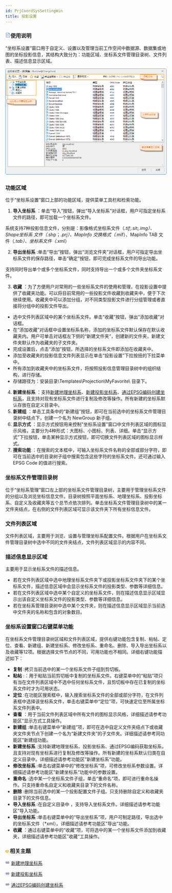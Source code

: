 ```yaml
---
id: PrjCoordSysSettingWin
title: 投影设置  
---  
```

### ![](../../img/read.gif)使用说明

“坐标系设置”窗口用于自定义、设置以及管理当前工作空间中数据源、数据集或地图的坐标投影信息，其结构大致分为：功能区域、坐标系文件管理目录树、文件列表、描述信息显示区域。

![](img/PrjCoordSysSettingWin.png)  

### 功能区域

位于“坐标系设置”窗口上部的功能区域，提供菜单工具栏和检索功能。

1. **导入坐标系** ：单击“导入”按钮，弹出“导入坐标系”对话框，用户可指定坐标系文件的路径，即可加载一个坐标系文件。

系统支持7种投影信息文件，分别是：影像格式坐标系文件（*.tif;*.sit;*.img）、Shape坐标系 文件（*.shp；*.prj）、MapInfo
交换格式（*.mif）、MapInfo TAB 文件（*.tab）、坐标系文件（*.xml）

2. **导出坐标系** :单击“导出”按钮，弹出“浏览文件夹”对话框，用户可指定导出坐标系文件的保存路径，单击“确定”按钮，即可完成坐标系文件的导出功能。

支持同时导出单个或多个坐标系文件，同时支持导出一个或多个文件夹坐标系文件。

3. **收藏** ：为了方便用户对常用的一些坐标系文件的使用和管理，在投影设置中提供了收藏夹功能。可以将目前常用的一些投影文件收藏到收藏夹中，便于下次继续使用。收藏夹中可以添加分组，对不同类型投影文件进行分组管理或者直接将分组中的投影文件导出。 
  * 选中文件列表区域中的某个坐标系文件。单击“收藏”按钮，弹出“添加收藏”对话框。
  * 在“添加收藏”对话框中设置坐标系名称，添加的坐标系文件默认保存在默认收藏夹内。用户可单击对话框左下侧的“新建文件夹“，创建新的文件夹，新建文件夹默认作为收藏夹的子文件夹。
  * 完成设置后，点击“添加”按钮，所选择的坐标系文件即添加在收藏夹中。
  * 添加至收藏夹的投影信息文件列表显示在单击“投影设置”下拉按扭的下拉菜单中。
  * 所有添加到收藏夹中的坐标系文件，将按照投影信息管理目录树中的组织结构，进行存储。 
  * 存储路径为：安装目录\Templates\Projection\MyFavorite\ 目录下。 
4. **新建坐标系** ：支持[新建地理坐标系](NewGeoCoordSys.htm)、[新建投影坐标系](NewProCoordSys.htm)、[通过EPSG编码创建坐标系](NewGEPSGCoordSys.htm)，且支持对现有坐标系文件进行复制及修改等操作。所有新建的坐标系默认存放在自定义目录中。
5. **新建组** ：单击工具条中的“新建组”按钮，即可在当前选中的坐标系文件管理目录树中结点下，创建一个名为 NewGroup 新子组。
6. **显示方式** ：显示方式按钮用来控制"坐标系设置"窗口中文件列表区域的图标显示风格，主要分为4种形式：大图标、小图标、列表、详细。单击“显示方式”下拉按钮，单击某种显示方式按钮，即可切换文件列表区域的图标显示样式。
7. **搜索功能** ：在搜索的文本框中，可输入坐标系文件名称的全部或部分字符，即可在当前选中的目录树子组中搜索包含这些字符的坐标系文件。还可通过输入 EPSG Code 的值进行搜索。

### 坐标系文件管理目录树

位于“坐标系管理”窗口左上部的坐标系文件管理目录树，主要用于管理坐标系文件的分组以及浏览坐标信息文件。目录树按照平面坐标系、地理坐标系、投影坐标系、自定义及收藏夹等五个总节点依次排列。单击坐标系文件管理目录树中的某一文件夹结点，在右侧的文件列表区域可显示该文件夹下所有坐标信息文件。

### 文件列表区域

文件列表区域，主要用于浏览、设置与管理坐标系配置文件。根据用户在坐标系文件管理目录树中选中不同的文件夹结点，文件列表区域显示的内容不同。

### 描述信息显示区域

主要用于显示坐标系文件的描述信息。

  * 若在文件列表区域中选中地理坐标系文件夹下或投影坐标系文件夹下的某个坐标系文件，描述信息区域中会显示坐标系文件的投影类型、参数等详细信息。
  * 若在文件列表区域中选中某个自定义的坐标系文件，则在描述信息显示区域显示出该自定义坐标系文件的投影类型、参数等详细信息。
  * 若在坐标系管理目录树中选中某个文件夹，则在描述信息显示区域显示当前选中文件夹的名称和包含的对象数目。

### 坐标系设置窗口右键菜单功能

在坐标系文件管理目录树区域和文件列表区域，提供右键功能包含复制、粘帖、定位、查看、新建组、新建坐标系、修改坐标系、重命名、删除、导入导出坐标系以及收藏等12项。根据选择文件节点的不同，可用功能也不相同。详细右键功能描述如下：

* **复制** :拷贝当前选中的某一个坐标系文件子组到剪切板。
* **粘帖** :：用于粘贴当前剪切板中复制的坐标系文件。右键菜单中的“粘贴”项只有当在文件列表区域中不选中任何坐标系文件，且剪切板中存在已复制的坐标系文件时才为可用状态。
* **定位** :在功能区搜索框中，输入搜索坐标系文件的全部或部分字符，在文件列表框中选择该坐标系文件，单击右键菜单中“定位”项，可快速定位至所属坐标系文件列表中。
* **查看** ：用于当前文件列表区域中所有文件的图标显示风格，详细描述请参考功能区”显示方式工具操作。
* **新建组** :单击右键菜单中“新建组”项，即可在选中自定义文件夹结点下或收藏夹文件夹节点下创建一个名为“新建文件夹”的子文件夹。详细描述请参考同功能区”新建组功能。
* **新建坐标系** :支持新建地理坐标系、投影坐标系、通过EPSG编码获取坐标系，且支持对现有坐标系进行复制及修改等操作。所有新建的坐标系默认归类在自定义目录中。详细描述请参考功能区”新建坐标系“功能。
* **修改坐标系** :单击右键菜单中的“修改坐标系”项，可修改坐标系参数设置。详细描述请参考功能区”新建坐标系“功能中的参数设置。
* **重命名** :选中某一个坐标系文件子组，单击“重命名”项，即可进行重命名操作。只支持重命名自定义和收藏夹目录下的文件名称。
* **删除** :删除当前选中的某一个投影配置文件子组。只支持删除自定义和收藏夹目录下的文件信息。
* **导入坐标系** :在自定义目录中 ，支持导入坐标系文件。详细描述请参考功能区”导入功能。
* **导出坐标系** :单击右键菜单中的“导出坐标系”项，用户可制定路径，导出选中的坐标系文件（*xml）。详细描述请参考功能区”导出“功能。
* **收藏** ：通过右键菜单中的“收藏”项，可将选中的某一个坐标系文件添加到收藏夹，详细描述请参考功能区”收藏“工具操作。

### ![](../../img/seealso.png)相关主题

![](../../img/smalltitle.png) [新建地理坐标系](NewGeoCoordSys.htm)

![](../../img/smalltitle.png) [新建投影坐标系](NewProCoordSys.htm)

![](../../img/smalltitle.png) [通过EPSG编码创建坐标系](NewGEPSGCoordSys.htm)
